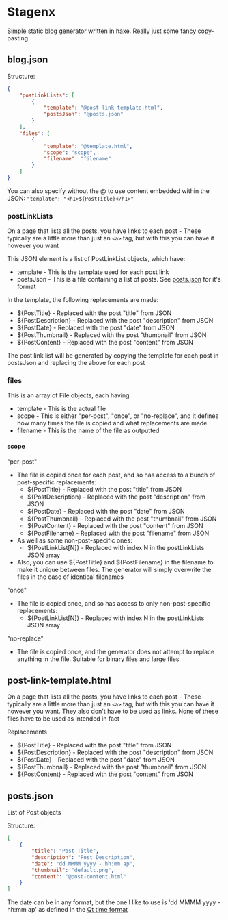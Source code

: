 # Stagenx

Simple static blog generator written in haxe. Really just some fancy copy-pasting

## blog.json

Structure:

```json
{
	"postLinkLists": [
		{
			"template": "@post-link-template.html",
			"postsJson": "@posts.json"
		}
	],
	"files": [
		{
			"template": "@template.html",
			"scope": "scope",
			"filename": "filename"
		}
	]
}
```

You can also specify without the @ to use content embedded within the JSON: `"template": "<h1>${PostTitle}</h1>"`

### postLinkLists

On a page that lists all the posts, you have links to each post - These typically are a little more than just an `<a>` tag, but with this you can have it however you want

This JSON element is a list of PostLinkList objects, which have:
- template - This is the template used for each post link
- postsJson - This is a file containing a list of posts. See [posts.json](posts.json) for it's format

In the template, the following replacements are made:
- ${PostTitle} - Replaced with the post "title" from JSON
- ${PostDescription} - Replaced with the post "description" from JSON
- ${PostDate} - Replaced with the post "date" from JSON
- ${PostThumbnail} - Replaced with the post "thumbnail" from JSON
- ${PostContent} - Replaced with the post "content" from JSON

The post link list will be generated by copying the template for each post in postsJson and replacing the above for each post

### files

This is an array of File objects, each having:
- template - This is the actual file
- scope - This is either "per-post", "once", or "no-replace", and it defines how many times the file is copied and what replacements are made
- filename - This is the name of the file as outputted

#### scope

"per-post"
- The file is copied once for each post, and so has access to a bunch of post-specific replacements:
	- ${PostTitle} - Replaced with the post "title" from JSON
	- ${PostDescription} - Replaced with the post "description" from JSON
	- ${PostDate} - Replaced with the post "date" from JSON
	- ${PostThumbnail} - Replaced with the post "thumbnail" from JSON
	- ${PostContent} - Replaced with the post "content" from JSON
	- ${PostFilename} - Replaced with the post "filename" from JSON
- As well as some non-post-specific ones:
	- ${PostLinkList[N]} - Replaced with index N in the postLinkLists JSON array
- Also, you can use ${PostTitle} and ${PostFilename} in the filename to make it unique between files. The generator will simply overwrite the files in the case of identical filenames

"once"
- The file is copied once, and so has access to only non-post-specific replacements:
	- ${PostLinkList[N]} - Replaced with index N in the postLinkLists JSON array

"no-replace"
- The file is copied once, and the generator does not attempt to replace anything in the file. Suitable for binary files and large files

## post-link-template.html

On a page that lists all the posts, you have links to each post - These typically are a little more than just an `<a>` tag, but with this you can have it however you want. They also don't have to be used as links. None of these files have to be used as intended in fact

Replacements
- ${PostTitle} - Replaced with the post "title" from JSON
- ${PostDescription} - Replaced with the post "description" from JSON
- ${PostDate} - Replaced with the post "date" from JSON
- ${PostThumbnail} - Replaced with the post "thumbnail" from JSON
- ${PostContent} - Replaced with the post "content" from JSON

## posts.json

List of Post objects

Structure:

```json
[
	{
		"title": "Post Title",
		"description": "Post Description",
		"date": "dd MMMM yyyy - hh:mm ap",
		"thumbnail": "default.png",
		"content": "@post-content.html"
	}
]
```

The date can be in any format, but the one I like to use is 'dd MMMM yyyy - hh:mm ap' as defined in the [Qt time format](https://doc.qt.io/qt-5/qml-qtqml-qt.html#formatDateTime-method)
